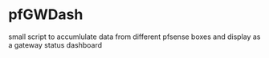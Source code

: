 # pfGWDash
small script to accumlulate data from different pfsense boxes and display as a gateway status dashboard
